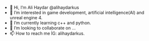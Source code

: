 - 👋 Hi, I’m Ali Haydar @alihaydarkus
- 👀 I’m interested in game development, artificial intelligence(AI) and unreal engine 4.
- 🌱 I’m currently learning c++ and python.
- 💞️ I’m looking to collaborate on ...
- 📫 How to reach me İG: alihaydarkus.

<!---
alihaydarkus/alihaydarkus is a ✨ special ✨ repository because its `README.md` (this file) appears on your GitHub profile.
You can click the Preview link to take a look at your changes.
--->
